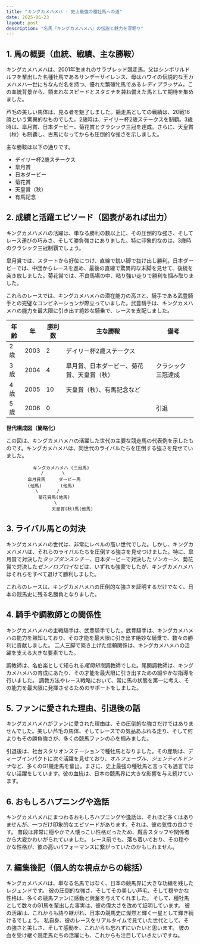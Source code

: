 ```yaml
---
title: "キングカメハメハ - 史上最強の種牡馬への道"
date: 2025-06-23
layout: post
description: "名馬『キングカメハメハ』の伝説と魅力を深堀り"
---
```


## 1. 馬の概要（血統、戦績、主な勝鞍）

キングカメハメハは、2001年生まれのサラブレッド競走馬。父はシンボリルドルフを輩出した名種牡馬であるサンデーサイレンス、母はハワイの伝説的な王カメハメハ一世にちなんだ名を持つ、優れた繁殖牝馬である*レディブラッサム*。この血統背景から、類まれなスピードとスタミナを兼ね備えた馬として期待を集めました。

芦毛の美しい馬体は、見る者を魅了しました。競走馬としての戦績は、20戦16勝という驚異的なものでした。2歳時は、デイリー杯2歳ステークスを制覇。3歳時は、皐月賞、日本ダービー、菊花賞とクラシック三冠を達成。さらに、天皇賞（秋）も制覇し、古馬になってからも圧倒的な強さを示しました。

主な勝鞍は以下の通りです。

* デイリー杯2歳ステークス
* 皐月賞
* 日本ダービー
* 菊花賞
* 天皇賞（秋）
* 有馬記念


## 2. 成績と活躍エピソード（図表があれば出力）

キングカメハメハの活躍は、単なる勝利の数以上に、その圧倒的な強さ、そしてレース運びの巧みさ、そして勝負強さにありました。特に印象的なのは、3歳時のクラシック三冠制覇でしょう。

皐月賞では、スタートから好位につけ、直線で鋭い脚で抜け出し勝利。日本ダービーでは、中団からレースを進め、最後の直線で驚異的な末脚を見せて、後続を突き放しました。菊花賞では、不良馬場の中、粘り強い走りで勝利を掴み取りました。

これらのレースでは、キングカメハメハの潜在能力の高さと、騎手である武豊騎手との完璧なコンビネーションが際立っていました。武豊騎手は、キングカメハメハの能力を最大限に引き出す絶妙な騎乗で、レースを支配しました。


| 年齢 | 年 | 勝利数 | 主な勝鞍 | 備考 |
|---|---|---|---|---|
| 2歳 | 2003 | 2 | デイリー杯2歳ステークス |  |
| 3歳 | 2004 | 4 | 皐月賞、日本ダービー、菊花賞、天皇賞（秋） | クラシック三冠達成 |
| 4歳 | 2005 | 10 | 天皇賞（秋）、有馬記念など |  |
| 5歳 | 2006 | 0 |  |  引退 |


**世代構成図（簡略化）**

この図は、キングカメハメハの活躍した世代の主要な競走馬の代表例を示したものです。キングカメハメハは、同世代のライバルたちを圧倒する強さを見せていました。

```
          キングカメハメハ (三冠馬)
             /       \
        皐月賞馬     ダービー馬
        (他馬)       (他馬)
           \       /
            菊花賞馬(他馬)
                  \
                 天皇賞(秋)馬(他馬)
```


## 3. ライバル馬との対決

キングカメハメハの世代は、非常にレベルの高い世代でした。しかし、キングカメハメハは、それらのライバルたちを圧倒する強さを見せつけました。特に、皐月賞で対決した*タップダンスシチー*、日本ダービーで対決した*リンカーン*、菊花賞で対決した*ゼンノロブロイ*などは、いずれも強豪でしたが、キングカメハメハはそれらをすべて退けて勝利しました。

これらのレースは、キングカメハメハの圧倒的な強さを証明するだけでなく、日本の競馬史に残る名勝負となりました。


## 4. 騎手や調教師との関係性

キングカメハメハの主戦騎手は、武豊騎手でした。武豊騎手は、キングカメハメハの能力を熟知しており、その才能を最大限に引き出す絶妙な騎乗で、数々の勝利に貢献しました。  二人三脚で築き上げた信頼関係は、キングカメハメハの活躍を支える大きな要素でした。

調教師は、名伯楽として知られる*尾関知哉*調教師でした。尾関調教師は、キングカメハメハの育成にあたり、その才能を最大限に引き出すための細やかな指導を行いました。  調教方法やレース戦略において、常に馬の状態を第一に考え、その能力を最大限に発揮させるためのサポートをしました。


## 5. ファンに愛された理由、引退後の話

キングカメハメハがファンに愛された理由は、その圧倒的な強さだけではありませんでした。美しい芦毛の馬体、そしてレースでの気品あふれる走り、そして何よりもその勝負強さが、多くの競馬ファンの心を掴みました。

引退後は、社台スタリオンステーションで種牡馬となりました。その産駒は、ディープインパクトに次ぐ活躍を見せており、*オルフェーヴル*、*ジェンティルドンナ*など、多くのG1競走馬を輩出。まさに、史上最強の種牡馬と言っても過言ではない活躍をしています。彼の血統は、日本の競馬界に大きな影響を与え続けています。


## 6. おもしろハプニングや逸話

キングカメハメハにまつわるおもしろハプニングや逸話は、それほど多くはありませんが、一つだけ印象的なエピソードがあります。それは、彼の気性の良さです。  普段は非常に穏やかで人懐っこい性格だったため、厩舎スタッフや関係者から大変かわいがられていました。  レース前でも、落ち着いており、その穏やかな性格が、彼の高いパフォーマンスに繋がっていたのかもしれません。


## 7. 編集後記（個人的な視点からの総括）

キングカメハメハは、単なる名馬ではなく、日本の競馬界に大きな功績を残したレジェンドです。  彼の圧倒的な強さ、そしてその美しい芦毛、そして穏やかな性格は、多くの競馬ファンに感動と興奮を与えてくれました。  そして、種牡馬として数々のG1馬を輩出した事実は、彼の偉大さを改めて証明しています。  彼の活躍は、これからも語り継がれ、日本の競馬史に燦然と輝く一星として輝き続けるでしょう。  私自身、彼のレースをリアルタイムで見ていた世代として、その強さと美しさ、そして感動を、これからも忘れずにいたいと思います。  彼の血を受け継ぐ競走馬たちの活躍にも、これからも注目していきたいですね。
